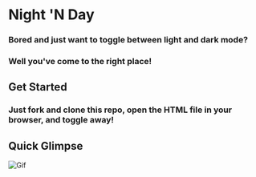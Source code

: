 # Night 'N Day

### Bored and just want to toggle between light and dark mode? 
### Well you've come to the right place!

## Get Started
### Just fork and clone this repo, open the HTML file in your browser, and toggle away!

## Quick Glimpse
![Gif](https://github.com/jeandre-visser/night-n-day/blob/main/icons/recording.gif)